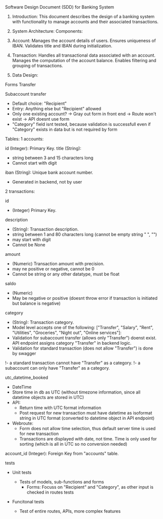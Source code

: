 Software Design Document (SDD) for Banking System
1. Introduction:
This document describes the design of a banking system with functionality to manage accounts and their associated transactions.

2. System Architecture:
Components:
1. Account:
Manages the account details of users.
Ensures uniqueness of IBAN.
Validates title and IBAN during initialization.
2. Transaction:
Handles all transactional data associated with an account.
Manages the computation of the account balance.
Enables filtering and grouping of transactions.

3. Data Design:

Forms
Transfer

Subaccount transfer
- Default choice: "Recipient"
- Entry: Anything else but "Recipient" allowed
- Only one existing account?
  -> Gray out form in front end
    -> Route won't exist
  -> API doesnt use form
- "Category" field isnt tested, because validation is successfull even if "Category" exists in data but is not required by form

Tables:
1 accounts:

id (Integer): Primary Key.
title (String):
- string between 3 and 15 characters long
- Cannot start with digit

iban (String): Unique bank account number.
- Generated in backend, not by user


2 transactions:

id
- (Integer) Primary Key.

description
- (String): Transaction description.
- string between 1 and 80 characters long (cannot be empty string " ", "")
- may start with digit
- Cannot be None


amount
- (Numeric) Transaction amount with precision.
- may ne positive or negative, cannot be 0
- Cannot be string or any other datatype, must be float

saldo
- (Numeric)
- May be negative or positive (doesnt throw error if transaction is initiated but balance is negative)

category
- (String): Transaction category.
- Model level accepts one of the following: ["Transfer", "Salary", "Rent", "Utilities", "Groceries", "Night out", "Online services"]:
- Validation for subaccount transfer (allows only "Transfer") doenst exist. API endpoint assigns category "Transfer" in backend logic.
- Validation for standard transaction (does not allow "Transfer") is done by swagger

!- a standard transaction cannot have "Transfer" as a category.
!- a subaccount can only have "Transfer" as a category.


utc_datetime_booked
- DateTime
- Store time in db as UTC (without timezone information, since all datetime objects are stored in UTC)
- API:
  - Return time with UTC format information
  - Post request for new transaction must have datetime as isoformat string in UTC format (converted to datetime object in API endpoint)
- Webroute:
  - Form does not allow time selection, thus default server time is used for new transaction
  - Transactions are displayed with date, not time. Time is only used for sorting (which is all in UTC so no conversion needed)



account_id (Integer): Foreign Key from "accounts" table.


tests
- Unit tests
  - Tests of models, sub-functions and forms
    - Forms: Focuss on "Recipient" and "Category", as other input is checked in routes tests

- Funcitonal tests
  - Test of entire routes, APIs, more complex features
